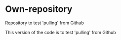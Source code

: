 # Own-repository
Repository to test 'pulling' from Github

This version of the code is to test 'pulling' from Github
